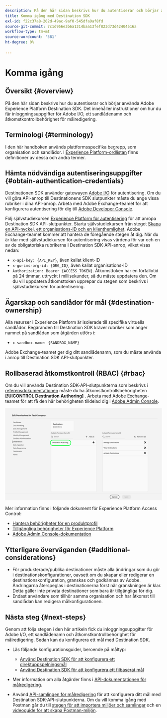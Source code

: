```yaml
---
description: På den här sidan beskrivs hur du autentiserar och börjar använda Adobe Experience Platform Destination SDK. Det innehåller instruktioner om hur du får inloggningsuppgifter för Adobe I/O, ett sandlådenamn och åtkomstkontrollbehörighet för målredigering.
title: Komma igång med Destination SDK
exl-id: f22c37a8-202d-49ac-9af0-545dfa9af8fd
source-git-commit: 7c1d956e3b6a1314baa13fef823d73d42404516a
workflow-type: tm+mt
source-wordcount: '581'
ht-degree: 0%

---
```


# Komma igång

## Översikt {#overview}

På den här sidan beskrivs hur du autentiserar och börjar använda Adobe Experience Platform Destination SDK. Det innehåller instruktioner om hur du får inloggningsuppgifter för Adobe I/O, ett sandlådenamn och åtkomstkontrollbehörighet för målredigering.

## Terminologi {#terminology}

I den här handboken används plattformsspecifika begrepp, som organisation och sandlådor. I [Experience Platform-ordlistan](https://experienceleague.adobe.com/docs/experience-platform/landing/glossary.html) finns definitioner av dessa och andra termer.

## Hämta nödvändiga autentiseringsuppgifter {#obtain-authentication-credentials}

Destinationen SDK använder gatewayen [Adobe I/O](https://www.adobe.io/) för autentisering. Om du vill göra API-anrop till Destinationens SDK slutpunkter måste du ange vissa rubriker i dina API-anrop. Arbeta med Adobe Exchange-teamet för att konfigurera autentisering för dig till [Adobe Developer Console](https://developer.adobe.com/console).

Följ självstudiekursen [Experience Platform för autentisering](https://experienceleague.adobe.com/docs/experience-platform/landing/platform-apis/api-authentication.html) för att anropa Destination SDK API-slutpunkter. Starta självstudiekursen från steget [Skapa en API-nyckel, ett organisations-ID och en klienthemlighet](https://experienceleague.adobe.com/docs/experience-platform/landing/platform-apis/api-authentication.html#api-ims-secret). Adobe Exchange-teamet kommer att hantera de föregående stegen åt dig. När du är klar med självstudiekursen för autentisering visas värdena för var och en av de obligatoriska rubrikerna i Destination SDK-API-anrop, vilket visas nedan:

* `x-api-key: {API_KEY}`, även kallat klient-ID
* `x-gw-ims-org-id: {ORG_ID}`, även kallat organisations-ID
* `Authorization: Bearer {ACCESS_TOKEN}`. Åtkomsttoken har en förfallotid på 24 timmar, uttryckt i millisekunder, så du måste uppdatera den. Om du vill uppdatera åtkomsttoken upprepar du stegen som beskrivs i självstudiekursen för autentisering.

<!--

### Obtain `Authorization: Bearer {ACCESS_TOKEN}`

To obtain the `{ACCESS_TOKEN}`, you must generate a JWT token and exchange it for the access token. Follow the steps below:

1. Follow the instructions in the [Generate JWT section](https://www.adobe.io/apis/experienceplatform/console/docs.html#!AdobeDocs/adobeio-console/master/credentials.md) in the credentials guide.
2. Follow the instructions in [Step 3: try it](https://www.adobe.io/authentication/auth-methods.html#!AdobeDocs/adobeio-auth/master/AuthenticationOverview/ServiceAccountIntegration.md) in the Service account connection guide.

You now have the required authentication headers `x-api-key: {API_KEY}`, `x-gw-ims-org-id: {ORG_ID}`, and `Authorization: Bearer {ACCESS_TOKEN}`.

>[!NOTE]
>
>The access token has an expiration time of 24 hours, expressed in milliseconds, so you will have to refresh it. To refresh the access token, repeat the steps outlined in this section.

-->

## Ägarskap och sandlådor för mål {#destination-ownership}

Alla resurser i Experience Platform är isolerade till specifika virtuella sandlådor. Begäranden till Destination SDK kräver rubriker som anger namnet på sandlådan som åtgärden utförs i:

* `x-sandbox-name: {SANDBOX_NAME}`

Adobe Exchange-teamet ger dig ditt sandlådenamn, som du måste använda i anrop till Destination SDK API-slutpunkter.

## Rollbaserad åtkomstkontroll (RBAC) {#rbac}

Om du vill använda Destination SDK-API-slutpunkterna som beskrivs i [referensdokumentationen](functionality/configuration-options.md) måste du ha åtkomstkontrollsbehörigheten **[!UICONTROL Destination Authoring]** . Arbeta med Adobe Exchange-teamet för att få den här behörigheten tilldelad dig i [Adobe Admin Console](https://adminconsole.adobe.com/).

![Målredigeringsbehörighet](./assets/destination-authoring-permission.png)

Mer information finns i följande dokument för Experience Platform Access Control:

* [Hantera behörigheter för en produktprofil](/help/access-control/ui/permissions.md)
* [Tillgängliga behörigheter för Experience Platform](/help/access-control/home.md#permissions)
* [Adobe Admin Console-dokumentation](https://helpx.adobe.com/se/enterprise/using/admin-console.html)

## Ytterligare överväganden {#additional-considerations}

* För produkterade/publika destinationer måste alla ändringar som du gör i destinationskonfigurationer, oavsett om du skapar eller redigerar en destinationskonfiguration, granskas och godkännas av Adobe. Ändringarna återspeglas i destinationerna först när granskningen är klar. Detta gäller inte privata destinationer som bara är tillgängliga för dig.
* Endast användare som tillhör samma organisation och har åtkomst till sandlådan kan redigera målkonfigurationen.

## Nästa steg {#next-steps}

Genom att följa stegen i den här artikeln fick du inloggningsuppgifter för Adobe I/O, ett sandlådenamn och åtkomstkontrollbehörighet för målredigering. Sedan kan du konfigurera ett mål med Destination SDK.

* Läs följande konfigurationsguider, beroende på måltyp:

   * [Använd Destination SDK för att konfigurera ett direktuppspelningsmål](guides/configure-destination-instructions.md)
   * [Använd Destination SDK för att konfigurera ett filbaserat mål](guides/configure-file-based-destination-instructions.md)

* Mer information om alla åtgärder finns i [API-dokumentationen för målredigering](https://www.adobe.io/experience-platform-apis/references/destination-authoring/).
* Använd [API-samlingen för målredigering](https://github.com/adobe/experience-platform-postman-samples/blob/master/apis/experience-platform/Destination%20Authoring%20API.postman_collection.json) för att konfigurera ditt mål med Destination SDK-API-slutpunkterna. Om du vill komma igång med Postman går du till [stegen för att importera miljöer och samlingar](https://learning.postman.com/docs/getting-started/importing-and-exporting-data/) och en [videoguide för att skapa Postman-miljön](https://video.tv.adobe.com/v/28832).
